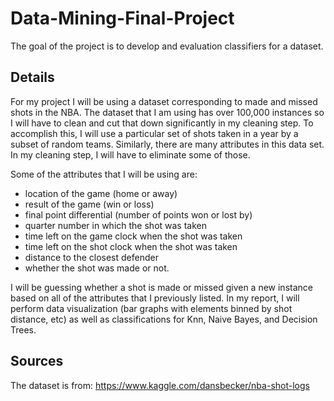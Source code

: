 # Data-Mining-Final-Project
The goal of the project is to develop and evaluation classifiers for a dataset.

## Details
For my project I will be using a dataset corresponding to made and missed shots in the NBA. The dataset that I am using has over 100,000 instances so I will have to clean and cut that down significantly in my cleaning step.  To accomplish this, I will use a particular set of shots taken in a year by a subset of random teams.  Similarly, there are many attributes in this data set.  In my cleaning step, I will have to eliminate some of those.

Some of the attributes that I will be using are:
   - location of the game (home or away) 
   - result of the game (win or loss)
   - final point differential (number of points won or lost by)
   - quarter number in which the shot was taken
   - time left on the game clock when the shot was taken 
   - time left on the shot clock when the shot was taken 
   - distance to the closest defender
   - whether the shot was made or not.
   
I will be guessing whether a shot is made or missed given a new instance based on all of the attributes that I previously listed.  In my report, I will perform data visualization (bar graphs with elements binned by shot distance, etc) as well as classifications for Knn, Naive Bayes, and Decision Trees. 
	
## Sources
The dataset is from: https://www.kaggle.com/dansbecker/nba-shot-logs
